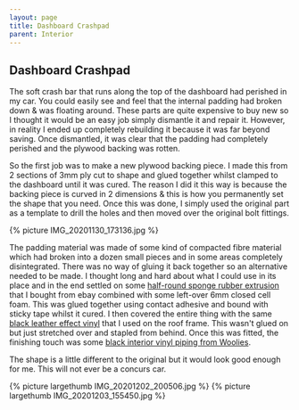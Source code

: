 ```yaml
---
layout: page
title: Dashboard Crashpad
parent: Interior
---
```

## Dashboard Crashpad

The soft crash bar that runs along the top of the dashboard had perished in my car. You could easily see and feel that the internal padding had broken down & was floating around. These parts are quite expensive to buy new so I thought it would be an easy job simply dismantle it and repair it. However, in reality I ended up completely rebuilding it because it was far beyond saving. Once dismantled, it was clear that the padding had completely perished and the plywood backing was rotten.

So the first job was to make a new plywood backing piece. I made this from 2 sections of 3mm ply cut to shape and glued together whilst clamped to the dashboard until it was cured. The reason I did it this way is because the backing piece is curved in 2 dimensions & this is how you permanently set the shape that you need. Once this was done, I simply used the original part as a template to drill the holes and then moved over the original bolt fittings.

{% picture IMG_20201130_173136.jpg %}

The padding material was made of some kind of compacted fibre material which had broken into a dozen small pieces and in some areas completely disintegrated. There was no way of gluing it back together so an alternative needed to be made. I thought long and hard about what I could use in its place and in the end settled on some [half-round sponge rubber extrusion](https://www.ebay.co.uk/itm/Half-Round-Sponge-D-Rubber-Extrusion-25mm-x-12-5mm-Cars-Boats-Home-DIY/113726337398) that I bought from ebay combined with some left-over 6mm closed cell foam. This was glued together using contact adhesive and bound with sticky tape whilst it cured. I then covered the entire thing with the same [black leather effect vinyl](https://www.ebay.co.uk/itm/Bentley-Plain-Soft-FR-Vinyl-Smooth-Grain-Vehicle-Faux-Leather-Upholstery-Fabric/362618616938) that I used on the roof frame. This wasn't glued on but just stretched over and stapled from behind. Once this was fitted, the finishing touch was some [black interior vinyl piping from Woolies](https://www.woolies-trim.co.uk/product/1117/vinyl-interior-piping).

The shape is a little different to the original but it would look good enough for me. This will not ever be a concurs car.

{% picture largethumb IMG_20201202_200506.jpg %}
{% picture largethumb IMG_20201203_155450.jpg %}
